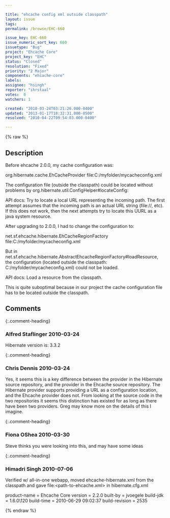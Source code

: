 ```yaml
---

title: "ehcache config xml outside classpath"
layout: issue
tags: 
permalink: /browse/EHC-660

issue_key: EHC-660
issue_numeric_sort_key: 660
issuetype: "Bug"
project: "Ehcache Core"
project_key: "EHC"
status: "Closed"
resolution: "Fixed"
priority: "2 Major"
components: "ehcache-core"
labels: 
assignee: "hsingh"
reporter: "ihrstaal"
votes:  0
watchers: 1

created: "2010-03-24T03:21:26.000-0400"
updated: "2013-01-17T18:32:31.000-0500"
resolved: "2010-04-22T09:54:03.000-0400"

---
```




{% raw %}



## Description

<div markdown="1" class="description">

Before ehcache 2.0.0, my cache configuration was:

<prop key="hibernate.cache.provider\1class">org.hibernate.cache.EhCacheProvider</prop>
<prop key="hibernate.cache.provider\1configuration\1file\1resource\1path">file:C:/myfolder/mycacheconfig.xml</prop>

The configuration file (outside the classpath) could be located without problems by org.hibernate.util.ConfigHelper#locateConfig:

API docs: Try to locate a local URL representing the incoming path.  The first attempt assumes that the incoming path is an actual URL string (file://, etc).  If this does not work, then the next attempts try to locate this UURL as a java system resource.

After upgrading to 2.0.0, I had to change the configuration to:

<prop key="hibernate.cache.region.factory\1class">net.sf.ehcache.hibernate.EhCacheRegionFactory</prop>
<prop key="net.sf.ehcache.configurationResourceName">file:C:/myfolder/mycacheconfig.xml</prop>

But in net.sf.ehcache.hibernate.AbstractEhcacheRegionFactory#loadResource, the configuration (located outside the classpath: C:/myfolder/mycacheconfig.xml) could not be loaded.

API docs: Load a resource from the classpath.

This is quite suboptimal because in our project the cache configuration file has to be located outside the classpath.

</div>

## Comments


{:.comment-heading}
### **Alfred Staflinger** <span class="date">2010-03-24</span>

<div markdown="1" class="comment">

Hibernate version is: 3.3.2

</div>


{:.comment-heading}
### **Chris Dennis** <span class="date">2010-03-24</span>

<div markdown="1" class="comment">

Yes, it seems this is a key difference between the provider in the Hibernate source repository, and the provider in the Ehcache source repository.  The Hibernate provider supports providing a URL as a configuration location, and the Ehcache provider does not.  From looking at the source code in the two repositories it seems this distinction has existed for as long as there have been two providers.  Greg may know more on the details of this I imagine.

</div>


{:.comment-heading}
### **Fiona OShea** <span class="date">2010-03-30</span>

<div markdown="1" class="comment">

Steve thinks you were looking into this, and may have some ideas

</div>


{:.comment-heading}
### **Himadri Singh** <span class="date">2010-07-06</span>

<div markdown="1" class="comment">

Verified w/ all-in-one webapp, moved ehcache-hibernate.xml from the classpath and gave file:<path-to-ehcache.xml> in hibernate.cfg.xml

product-name    = Ehcache Core
version         = 2.2.0
built-by        = jvoegele
build-jdk       = 1.6.0\120
build-time      = 2010-06-29 09:02:37
build-revision  = 2535

</div>



{% endraw %}
